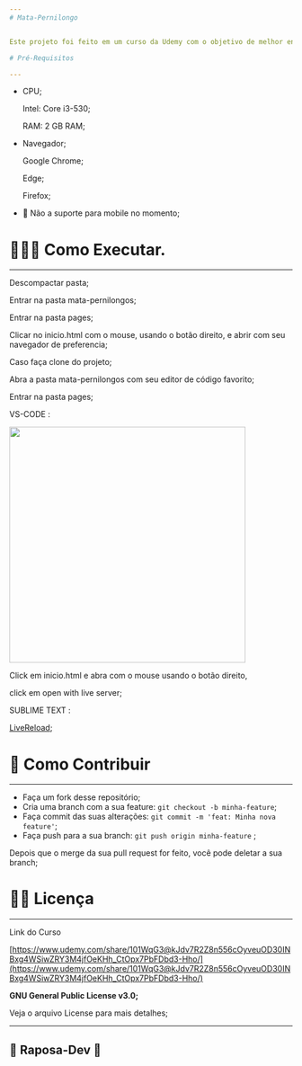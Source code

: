 ```yaml
---
# Mata-Pernilongo


Este projeto foi feito em um curso da Udemy com o objetivo de melhor entendimento do DOM(Document Object Model);

# Pré-Requisitos

---
```


- CPU;
    
    Intel: Core i3-530; 
    
    RAM: 2 GB RAM;
    
- Navegador;
    
    Google Chrome;
    
    Edge;
    
    Firefox;
    
- 📵 Não a suporte para mobile no momento;

# 🧑🏼‍💻 Como Executar.

---

Descompactar pasta;

Entrar na pasta mata-pernilongos;

Entrar na pasta pages;

Clicar no inicio.html com o mouse, usando o botão direito, e abrir com  seu navegador de preferencia;

Caso faça clone do projeto;

Abra a pasta mata-pernilongos com seu editor de código favorito;

Entrar na pasta pages;

<p>VS-CODE :</p>

<img src="https://lh3.googleusercontent.com/IeHeFaVGJOulh1LvfONbWZnbZFGD0rQUxNxBpGs0hcGzV_Si5wfquCsYwBkSDoK_GajlfhQJZgCVVaKLadr4gJHLsXy5IqpNcL7pr6eOMQi7p8cFwziwDORjzJKTdBMQJoLZo7P757uX8e2GxhHRmstyler5b7kegb49EiXUHkUtO_6yqrSTaGEtD0bmcZtPhUY9WmmpEAh0mc4mkb7iHhuuMUVGpYThBdE7N7Y8b7QfSRnpD6BGG4ZgicKJZ6L0XBmfE0c7_xqZCYT81zrbdqnmFtZ_rsHnHW4QTNCxJ4wjiqtIBep0-zc_-0hyjLLei7KWoBVNvIuVsxmUgU3EQkLh6pwDlAlLKLq0Kw0bLyKXqWGiUHIjhn5h4gj3lV86JQYWUEukHJqEZAz0Zq2Lhei5btT5cT8YKQL2xkGohlOCD6F3eRMqrgOAawWBfm3eq97yd-BV9hvPiBG_68VtWvlV_dknY4qJqbAx9xdii79YidZSQL1mIEN6VmAhCcf0kt3dB_JcxrhmacAOCd4gvWia0a2_LJMZ6ns7V2YYNOv56hpZuHy9HYTgmy8NNHx27Prj3XNEO52FHZs9nuWsCx5NrYcrjMxMm91o1Ny8rHBPJhTI98P9y4Jhp7pKf2oL_XROekbw7fIH5JfGbQ3ukbR7HYDW0-5XGtdtrZ_trwVCCNoN9LC_4GS6n-e72hpqU32OK6jhBgf-FXeo0vL-Jo6k=w1179-h663-no?authuser=0" width="420px">

<p>Click em inicio.html e abra com o mouse usando o botão direito,

click em open with live server;</p>

<p>SUBLIME TEXT :</p>

[LiveReload](https://packagecontrol.io/packages/LiveReload);

# 👾 Como Contribuir

---

- Faça um fork desse repositório;
- Cria uma branch com a sua feature: `git checkout -b minha-feature`;
- Faça commit das suas alterações: `git commit -m 'feat: Minha nova feature'`;
- Faça push para a sua branch: `git push origin minha-feature` ;

Depois que o merge da sua pull request for feito, você pode deletar a sua branch;

# 🧑‍💻 Licença

---

Link do Curso

[https://www.udemy.com/share/101WqG3@kJdv7R2Z8n556cOyveuOD30INBxg4WSiwZRY3M4jfOeKHh_CtOpx7PbFDbd3-Hho/](https://www.udemy.com/share/101WqG3@kJdv7R2Z8n556cOyveuOD30INBxg4WSiwZRY3M4jfOeKHh_CtOpx7PbFDbd3-Hho/)

****GNU General Public License v3.0;****

Veja o arquivo License para mais detalhes;

---

## 🦊 Raposa-Dev 🦊
